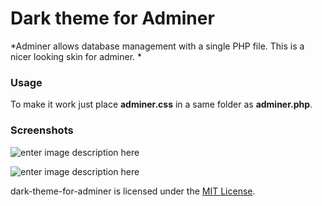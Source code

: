 # Dark theme for Adminer
*Adminer allows database management with a single PHP file. This is a nicer looking skin for adminer. *

### Usage
To make it work just place **adminer.css** in a same folder as **adminer.php**.

### Screenshots
![enter image description here](https://raw.githubusercontent.com/bilal-yameen/dark-theme-for-adminer/master/demo/adminer1.png)

![enter image description here](https://raw.githubusercontent.com/bilal-yameen/dark-theme-for-adminer/master/demo/adminer2.png)

dark-theme-for-adminer is licensed under the [MIT License](https://raw.githubusercontent.com/bilal-yameen/dark-theme-for-adminer/master/LICENSE).
